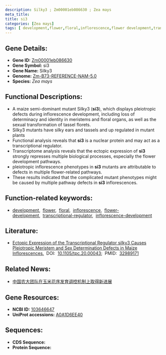 ```yaml
---
description: Silky3 ; Zm00001eb086630 ; Zea mays
meta_title:
title: si3
categories: [Zea mays]
tags: [ development,flower,floral,inflorescence,flower development,transcriptional regulator,inflorescence development ]
---
```


## Gene Details:
- **Gene ID:**	[Zm00001eb086630](https://www.maizegdb.org/gene_center/gene/Zm00001eb086630)
- **Gene Symbol:** si3
- **Gene Name:** Silky3
- **Genome:** [Zm-B73-REFERENCE-NAM-5.0](https://www.maizegdb.org/genome/assembly/Zm-B73-REFERENCE-NAM-5.0)
- **Species:** *Zea mays*

## Functional Descriptions:
   - A maize semi-dominant mutant Silky3 (**si3**), which displays pleiotropic defects during inflorescence development, including loss of determinacy and identity in meristems and floral organs, as well as the sexual transformation of tassel florets.
   - Silky3 mutants have silky ears and tassels and up regulated in mutant plants
   - Functional analysis reveals that **si3** is a nuclear protein and may act as a transcriptional regulator.
   - Transcriptome analysis reveals that the ectopic expression of **si3** strongly represses multiple biological processes, especially the flower development pathways.
   - pleiotropic inflorescence phenotypes in **si3** mutants are attributable to defects in multiple flower-related pathways.
   - These results indicated that the complicated mutant phenotypes might be caused by multiple pathway defects in **si3** inflorescences.

## Function-related keywords:
- [development](/tags/development/),&nbsp;&nbsp;[flower](/tags/flower/),&nbsp;&nbsp;[floral](/tags/floral/),&nbsp;&nbsp;[inflorescence](/tags/inflorescence/),&nbsp;&nbsp;[flower-development](/tags/flower-development/),&nbsp;&nbsp;[transcriptional-regulator](/tags/transcriptional-regulator/),&nbsp;&nbsp;[inflorescence-development](/tags/inflorescence-development/)

## Literature:
   - [Ectopic Expression of the Transcriptional Regulator silky3 Causes Pleiotropic Meristem and Sex Determination Defects in Maize Inflorescences.]( https://academic.oup.com/plcell/article/32/12/3750/6118609?login=true)&nbsp;&nbsp;DOI:&nbsp;&nbsp;[10.1105/tpc.20.00043](https://academic.oup.com/plcell/article/32/12/3750/6118609?login=true);&nbsp;&nbsp;PMID:&nbsp;&nbsp;[32989171](https://pubmed.ncbi.nlm.nih.gov/32989171/)

## Related News:
   - [中国农大团队在玉米花序发育调控机制上取得新进展](https://mp.weixin.qq.com/s?__biz=MzIyOTY2NDYyNQ==&mid=2247501197&idx=2&sn=ce1d0c1db50b0927d4faa7cc11061b5f&chksm=e8bdb793dfca3e857fbfc0014c6baa05f200c34eb11424bf4ec810524c62dd07f1d1ad861d29&scene=27#wechat_redirect)

## Gene Resources:
- **NCBI ID:** [103646647](https://www.ncbi.nlm.nih.gov/gene/?term=103646647)
- **UniProt accessions:** [A0A1D6EE40](https://www.uniprot.org/uniprotkb/A0A1D6EE40/entry)



## Sequences:
- **CDS Sequence:**
- **Protein Sequence:**
